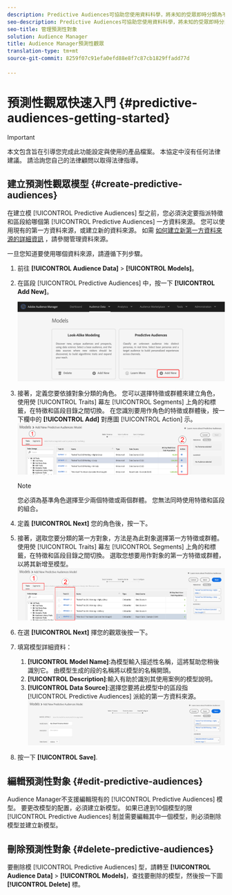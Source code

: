 ```yaml
---
description: Predictive Audiences可協助您使用資料科學，將未知的受眾即時分類為不同的角色。
seo-description: Predictive Audiences可協助您使用資料科學，將未知的受眾即時分類為不同的角色。
seo-title: 管理預測性對象
solution: Audience Manager
title: Audience Manager預測性觀眾
translation-type: tm+mt
source-git-commit: 8259f07c91efa0efd88e8f7c87cb1829ffadd77d

---
```



# 預測性觀眾快速入門 {#predictive-audiences-getting-started}

>[!IMPORTANT]
>本文包含旨在引導您完成此功能設定與使用的產品檔案。 本協定中沒有任何法律建議。 請洽詢您自己的法律顧問以取得法律指導。

## 建立預測性觀眾模型 {#create-predictive-audiences}

在建立模 [!UICONTROL Predictive Audiences] 型之前，您必須決定要指派特徵和區段給哪個第 [!UICONTROL Predictive Audiences] 一方資料來源。 您可以使用現有的第一方資料來源，或建立新的資料來源。 如需 [如何建立新第一方資料來源的詳細資訊](https://docs.adobe.com/content/help/en/audience-manager/user-guide/features/data-sources/manage-datasources.html) ，請參閱管理資料來源。

一旦您知道要使用哪個資料來源，請遵循下列步驟。

1. 前往 **[!UICONTROL Audience Data]** > **[!UICONTROL Models]**。
1. 在區段 [!UICONTROL Predictive Audiences] 中，按一下 **[!UICONTROL Add New]**。

   ![smart-persona-add](assets/predictive-audiences-add.png)

1. 接著，定義您要依據對象分類的角色。 您可以選擇特徵或群體來建立角色， 使用熒 [!UICONTROL Traits] 幕左 [!UICONTROL Segments] 上角的和標籤，在特徵和區段目錄之間切換。 在您識別要用作角色的特徵或群體後，按一下欄中的 **[!UICONTROL Add]** 對應圖 [!UICONTROL Action] 示。
   ![智慧型人選角色](assets/predictive-audiences-persona.png)
   >[!NOTE]
   >您必須為基準角色選擇至少兩個特徵或兩個群體。 您無法同時使用特徵和區段的組合。
1. 定義 **[!UICONTROL Next]** 您的角色後，按一下。
1. 接著，選取您要分類的第一方對象，方法是為此對象選擇第一方特徵或群體。 使用熒 [!UICONTROL Traits] 幕左 [!UICONTROL Segments] 上角的和標籤，在特徵和區段目錄之間切換。 選取您想要用作對象的第一方特徵或群體，以將其新增至模型。
   ![smart-persona-select-audience](assets/predictive-audiences-audience.png)
1. 在選 **[!UICONTROL Next]** 擇您的觀眾後按一下。
1. 填寫模型詳細資料：
   1. **[!UICONTROL Model Name]**:為模型輸入描述性名稱，這將幫助您稍後識別它。 由模型生成的段的名稱將以模型的名稱開頭。
   2. **[!UICONTROL Description]**:輸入有助於識別其使用案例的模型說明。
   3. **[!UICONTROL Data Source]**:選擇您要將此模型中的區段指 [!UICONTROL Predictive Audiences] 派給的第一方資料來源。
      ![predictive-audiences-save](assets/predictive-audiences-save.png)
1. 按一下 **[!UICONTROL Save]**.

## 編輯預測性對象 {#edit-predictive-audiences}

Audience Manager不支援編輯現有的 [!UICONTROL Predictive Audiences] 模型。 要更改模型的配置，必須建立新模型。 如果已達到10個模型的限 [!UICONTROL Predictive Audiences] 制並需要編輯其中一個模型，則必須刪除模型並建立新模型。

## 刪除預測性對象 {#delete-predictive-audiences}

要刪除模 [!UICONTROL Predictive Audiences] 型，請轉至 **[!UICONTROL Audience Data]** > **[!UICONTROL Models]**，查找要刪除的模型，然後按一下圖 **[!UICONTROL Delete]** 標。
